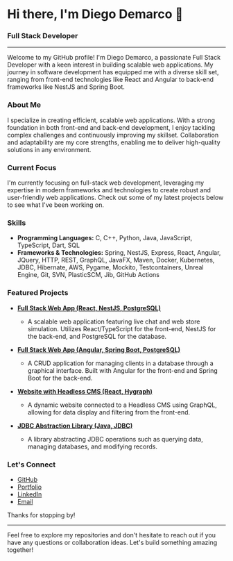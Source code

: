 # Hi there, I'm Diego Demarco 👋

### Full Stack Developer

---

Welcome to my GitHub profile! I'm Diego Demarco, a passionate Full Stack Developer with a keen interest in building scalable web applications. My journey in software development has equipped me with a diverse skill set, ranging from front-end technologies like React and Angular to back-end frameworks like NestJS and Spring Boot.

### About Me

I specialize in creating efficient, scalable web applications. With a strong foundation in both front-end and back-end development, I enjoy tackling complex challenges and continuously improving my skillset. Collaboration and adaptability are my core strengths, enabling me to deliver high-quality solutions in any environment.

### Current Focus

I'm currently focusing on full-stack web development, leveraging my expertise in modern frameworks and technologies to create robust and user-friendly web applications. Check out some of my latest projects below to see what I've been working on.

### Skills

- **Programming Languages:** C, C++, Python, Java, JavaScript, TypeScript, Dart, SQL
- **Frameworks & Technologies:** Spring, NestJS, Express, React, Angular, JQuery, HTTP, REST, GraphQL, JavaFX, Maven, Docker, Kubernetes, JDBC, Hibernate, AWS, Pygame, Mockito, Testcontainers, Unreal Engine, Git, SVN, PlasticSCM, Jib, GitHub Actions

### Featured Projects

- **[Full Stack Web App (React, NestJS, PostgreSQL)](https://github.com/ddcsoftdev/webapp)**
  - A scalable web application featuring live chat and web store simulation. Utilizes React/TypeScript for the front-end, NestJS for the back-end, and PostgreSQL for the database.

- **[Full Stack Web App (Angular, Spring Boot, PostgreSQL)](https://github.com/ddcsoftdev/spring-app)**
  - A CRUD application for managing clients in a database through a graphical interface. Built with Angular for the front-end and Spring Boot for the back-end.

- **[Website with Headless CMS (React, Hygraph)](https://github.com/ddcsoftdev/portfolio-web)**
  - A dynamic website connected to a Headless CMS using GraphQL, allowing for data display and filtering from the front-end.

- **[JDBC Abstraction Library (Java, JDBC)](https://github.com/ddcsoftdev/jdbc-utils-lib)**
  - A library abstracting JDBC operations such as querying data, managing databases, and modifying records.

### Let's Connect

- [GitHub](https://github.com/ddcsoftdev)
- [Portfolio](https://ddcsoftdev.github.io/portfolio-web/)
- [LinkedIn](https://www.linkedin.com/in/diegoddemarco/)
- [Email](mailto:ddcsoftwaredev@gmail.com)


Thanks for stopping by!

---

Feel free to explore my repositories and don't hesitate to reach out if you have any questions or collaboration ideas. Let's build something amazing together!




